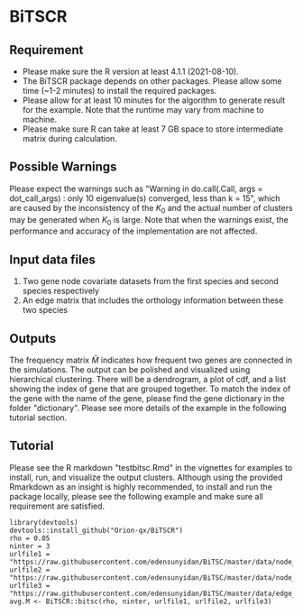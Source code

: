 # BiTSCR

## Requirement
- Please make sure the R version at least 4.1.1 (2021-08-10).
- The BiTSCR package depends on other packages. Please allow some time (~1-2 minutes) to install the required packages.
- Please allow for at least 10 minutes for the algorithm to generate result for the example. Note that the runtime may vary from machine to machine.
- Please make sure R can take at least 7 GB space to store intermediate matrix during calculation. 

## Possible Warnings
Please expect the warnings such as "Warning in do.call(.Call, args = dot_call_args) : only 10 eigenvalue(s) converged, less than k = 15", which are caused by the inconsistency of the $K_0$ and the actual number of clusters may be generated when $K_0$ is large. Note that when the warnings exist, the performance and accuracy of the implementation are not affected.

## Input data files
1. Two gene node covariate datasets from the first species and second species respectively
2. An edge matrix that includes the orthology information between these two species

## Outputs
The frequency matrix $\bar{M}$ indicates how frequent two genes are connected in the simulations. The output can be polished and visualized using hierarchical clustering. There will be a dendrogram, a plot of cdf, and a list showing the index of gene that are grouped together. To match the index of the gene with the name of the gene, please find the gene dictionary in the folder "dictionary". Please see more details of the example in the following tutorial section.

## Tutorial
Please see the R markdown "testbitsc.Rmd" in the vignettes for examples to install, run, and visualize the output clusters. 
Although using the provided Rmarkdown as an insight is highly recommended, to install and run the package locally, please see the following example and make sure all requirement are satisfied.
```
library(devtools)
devtools::install_github("Orion-qx/BiTSCR")
rho = 0.05
ninter = 3
urlfile1 = "https://raw.githubusercontent.com/edensunyidan/BiTSC/master/data/node_covariate_one.csv"
urlfile2 = "https://raw.githubusercontent.com/edensunyidan/BiTSC/master/data/node_covariate_two.csv"
urlfile3 = "https://raw.githubusercontent.com/edensunyidan/BiTSC/master/data/edge_one_two.csv"
avg.M <- BiTSCR::bitsc(rho, ninter, urlfile1, urlfile2, urlfile3)
```


